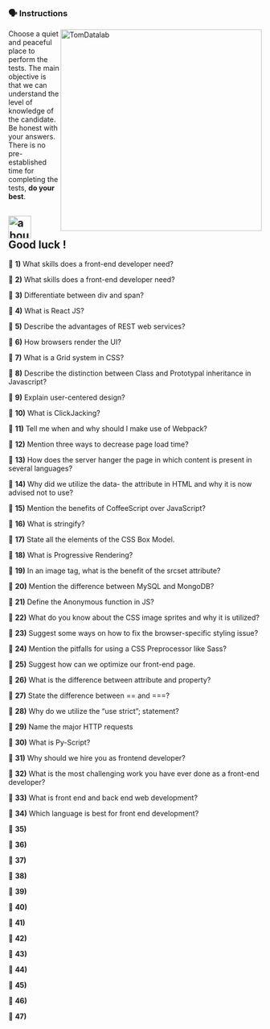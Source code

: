 ### :speaking_head: Instructions
<img src="https://raw.githubusercontent.com/MicaelliMedeiros/micaellimedeiros/master/image/computer-illustration.png" min-width="400px" max-width="400px" width="400px" align="right" alt="TomDatalab">

<p align="left"> 
  Choose a quiet and peaceful place to perform the tests. The main objective is that we can understand the level of knowledge of the candidate. Be honest with your answers. There is no pre-established time for completing the tests, <strong>do your best</strong>.<br>
</p>

## <img width="45" alt="about" src="https://raw.github.com/elizarov/elizarov/master/about.png"> Good luck !

:blue_book: <strong><b>1)</b></strong> What skills does a front-end developer need?

:blue_book: <strong><b>2)</b></strong> What skills does a front-end developer need?

:blue_book: <strong><b>3)</b></strong> Differentiate between div and span?

:blue_book: <strong><b>4)</b></strong> What is React JS?

:blue_book: <strong><b>5)</b></strong> Describe the advantages of REST web services?

:blue_book: <strong><b>6)</b></strong> How browsers render the UI?

:blue_book: <strong><b>7)</b></strong> What is a Grid system in CSS?

:blue_book: <strong><b>8)</b></strong> Describe the distinction between Class and Prototypal inheritance in Javascript?

:blue_book: <strong><b>9)</b></strong> Explain user-centered design?

:blue_book: <strong><b>10)</b></strong> What is ClickJacking?

:blue_book: <strong><b>11)</b></strong> Tell me when and why should I make use of Webpack?

:blue_book: <strong><b>12)</b></strong> Mention three ways to decrease page load time?

:blue_book: <strong><b>13)</b></strong> How does the server hanger the page in which content is present in several languages?

:blue_book: <strong><b>14)</b></strong> Why did we utilize the data- the attribute in HTML and why it is now advised not to use?

:blue_book: <strong><b>15)</b></strong> Mention the benefits of CoffeeScript over JavaScript?

:blue_book: <strong><b>16)</b></strong> What is stringify?

:blue_book: <strong><b>17)</b></strong> State all the elements of the CSS Box Model.

:blue_book: <strong><b>18)</b></strong> What is Progressive Rendering?

:blue_book: <strong><b>19)</b></strong> In an image tag, what is the benefit of the srcset attribute?

:blue_book: <strong><b>20)</b></strong> Mention the difference between MySQL and MongoDB?

:blue_book: <strong><b>21)</b></strong> Define the Anonymous function in JS?

:blue_book: <strong><b>22)</b></strong> What do you know about the CSS image sprites and why it is utilized?

:blue_book: <strong><b>23)</b></strong> Suggest some ways on how to fix the browser-specific styling issue?

:blue_book: <strong><b>24)</b></strong> Mention the pitfalls for using a CSS Preprocessor like Sass?

:blue_book: <strong><b>25)</b></strong> Suggest how can we optimize our front-end page.

:blue_book: <strong><b>26)</b></strong> What is the difference between attribute and property?

:blue_book: <strong><b>27)</b></strong> State the difference between == and ===?

:blue_book: <strong><b>28)</b></strong> Why do we utilize the “use strict”; statement?

:blue_book: <strong><b>29)</b></strong> Name the major HTTP requests

:blue_book: <strong><b>30)</b></strong> What is Py-Script?

:blue_book: <strong><b>31)</b></strong> Why should we hire you as frontend developer?

:blue_book: <strong><b>32)</b></strong> What is the most challenging work you have ever done as a front-end developer?

:blue_book: <strong><b>33)</b></strong> What is front end and back end web development?

:blue_book: <strong><b>34)</b></strong> Which language is best for front end development?

:blue_book: <strong><b>35)</b></strong> 

:blue_book: <strong><b>36)</b></strong> 

:blue_book: <strong><b>37)</b></strong> 

:blue_book: <strong><b>38)</b></strong> 

:blue_book: <strong><b>39)</b></strong> 

:blue_book: <strong><b>40)</b></strong> 

:blue_book: <strong><b>41)</b></strong> 

:blue_book: <strong><b>42)</b></strong> 

:blue_book: <strong><b>43)</b></strong> 

:blue_book: <strong><b>44)</b></strong> 

:blue_book: <strong><b>45)</b></strong> 

:blue_book: <strong><b>46)</b></strong> 

:blue_book: <strong><b>47)</b></strong> 
